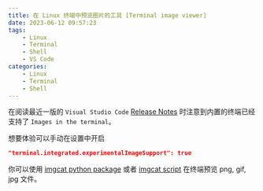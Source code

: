 ```yaml
---
title: 在 Linux 终端中预览图片的工具 [Terminal image viewer]
date: 2023-06-12 09:57:23
tags:
    - Linux
    - Terminal
    - Shell
    - VS Code
categories:
    - Linux
    - Terminal
    - Shell
---
```


在阅读最近一版的 `Visual Studio Code` [Release Notes](https://code.visualstudio.com/updates/v1_79) 时注意到内置的终端已经支持了 `Images in the terminal`。
<!-- more -->
想要体验可以手动在设置中开启
```json
"terminal.integrated.experimentalImageSupport": true
```
你可以使用 [imgcat python package](https://pypi.org/project/imgcat/) 或者 [imgcat script](https://iterm2.com/documentation-images.html) 在终端预览 png, gif, jpg 文件。